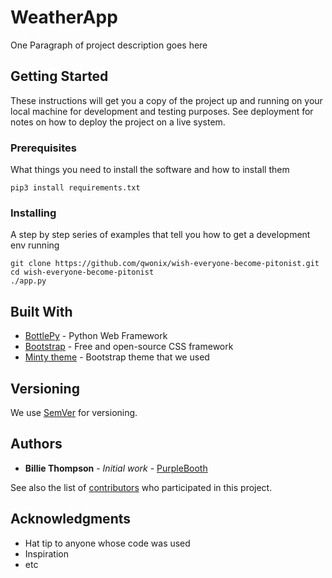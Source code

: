 # WeatherApp

One Paragraph of project description goes here

## Getting Started

These instructions will get you a copy of the project up and running on your local machine for development and testing
purposes. See deployment for notes on how to deploy the project on a live system.

### Prerequisites

What things you need to install the software and how to install them

```
pip3 install requirements.txt
```

### Installing

A step by step series of examples that tell you how to get a development env running

```
git clone https://github.com/qwonix/wish-everyone-become-pitonist.git
cd wish-everyone-become-pitonist
./app.py
```

## Built With

* [BottlePy](https://bottlepy.org/) - Python Web Framework
* [Bootstrap](https://getbootstrap.com/) - Free and open-source CSS framework
* [Minty theme](https://bootswatch.com/minty/) - Bootstrap theme that we used

## Versioning

We use [SemVer](http://semver.org/) for versioning.

## Authors

* **Billie Thompson** - *Initial work* - [PurpleBooth](https://github.com/PurpleBooth)

See also the list of [contributors](https://github.com/your/project/contributors) who participated in this project.

## Acknowledgments

* Hat tip to anyone whose code was used
* Inspiration
* etc
